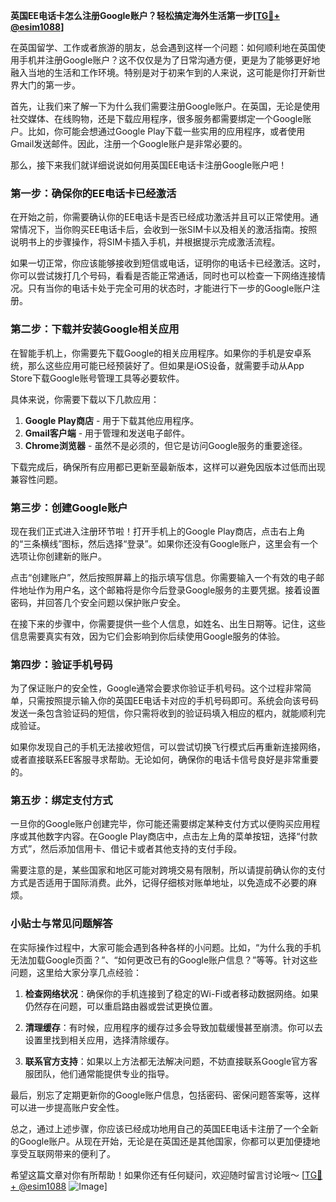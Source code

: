**英国EE电话卡怎么注册Google账户？轻松搞定海外生活第一步[[TG💪+ @esim1088](https://t.me/s/esim1088)]**

在英国留学、工作或者旅游的朋友，总会遇到这样一个问题：如何顺利地在英国使用手机并注册Google账户？这不仅仅是为了日常沟通方便，更是为了能够更好地融入当地的生活和工作环境。特别是对于初来乍到的人来说，这可能是你打开新世界大门的第一步。

首先，让我们来了解一下为什么我们需要注册Google账户。在英国，无论是使用社交媒体、在线购物，还是下载应用程序，很多服务都需要绑定一个Google账户。比如，你可能会想通过Google Play下载一些实用的应用程序，或者使用Gmail发送邮件。因此，注册一个Google账户是非常必要的。

那么，接下来我们就详细说说如何用英国EE电话卡注册Google账户吧！

### 第一步：确保你的EE电话卡已经激活

在开始之前，你需要确认你的EE电话卡是否已经成功激活并且可以正常使用。通常情况下，当你购买EE电话卡后，会收到一张SIM卡以及相关的激活指南。按照说明书上的步骤操作，将SIM卡插入手机，并根据提示完成激活流程。

如果一切正常，你应该能够接收到短信或电话，证明你的电话卡已经激活。这时，你可以尝试拨打几个号码，看看是否能正常通话，同时也可以检查一下网络连接情况。只有当你的电话卡处于完全可用的状态时，才能进行下一步的Google账户注册。

### 第二步：下载并安装Google相关应用

在智能手机上，你需要先下载Google的相关应用程序。如果你的手机是安卓系统，那么这些应用可能已经预装好了。但如果是iOS设备，就需要手动从App Store下载Google账号管理工具等必要软件。

具体来说，你需要下载以下几款应用：
1. **Google Play商店** - 用于下载其他应用程序。
2. **Gmail客户端** - 用于管理和发送电子邮件。
3. **Chrome浏览器** - 虽然不是必须的，但它是访问Google服务的重要途径。

下载完成后，确保所有应用都已更新至最新版本，这样可以避免因版本过低而出现兼容性问题。

### 第三步：创建Google账户

现在我们正式进入注册环节啦！打开手机上的Google Play商店，点击右上角的“三条横线”图标，然后选择“登录”。如果你还没有Google账户，这里会有一个选项让你创建新的账户。

点击“创建账户”，然后按照屏幕上的指示填写信息。你需要输入一个有效的电子邮件地址作为用户名，这个邮箱将是你今后登录Google服务的主要凭据。接着设置密码，并回答几个安全问题以保护账户安全。

在接下来的步骤中，你需要提供一些个人信息，如姓名、出生日期等。记住，这些信息需要真实有效，因为它们会影响到你后续使用Google服务的体验。

### 第四步：验证手机号码

为了保证账户的安全性，Google通常会要求你验证手机号码。这个过程非常简单，只需按照提示输入你的英国EE电话卡对应的手机号码即可。系统会向该号码发送一条包含验证码的短信，你只需将收到的验证码填入相应的框内，就能顺利完成验证。

如果你发现自己的手机无法接收短信，可以尝试切换飞行模式后再重新连接网络，或者直接联系EE客服寻求帮助。无论如何，确保你的电话卡信号良好是非常重要的。

### 第五步：绑定支付方式

一旦你的Google账户创建完毕，你可能还需要绑定某种支付方式以便购买应用程序或其他数字内容。在Google Play商店中，点击左上角的菜单按钮，选择“付款方式”，然后添加信用卡、借记卡或者其他支持的支付手段。

需要注意的是，某些国家和地区可能对跨境交易有限制，所以请提前确认你的支付方式是否适用于国际消费。此外，记得仔细核对账单地址，以免造成不必要的麻烦。

### 小贴士与常见问题解答

在实际操作过程中，大家可能会遇到各种各样的小问题。比如，“为什么我的手机无法加载Google页面？”、“如何更改已有的Google账户信息？”等等。针对这些问题，这里给大家分享几点经验：

1. **检查网络状况**：确保你的手机连接到了稳定的Wi-Fi或者移动数据网络。如果仍然存在问题，可以重启路由器或尝试更换位置。

2. **清理缓存**：有时候，应用程序的缓存过多会导致加载缓慢甚至崩溃。你可以去设置里找到相关应用，选择清除缓存。

3. **联系官方支持**：如果以上方法都无法解决问题，不妨直接联系Google官方客服团队，他们通常能提供专业的指导。

最后，别忘了定期更新你的Google账户信息，包括密码、密保问题答案等，这样可以进一步提高账户安全性。

总之，通过上述步骤，你应该已经成功地用自己的英国EE电话卡注册了一个全新的Google账户。从现在开始，无论是在英国还是其他国家，你都可以更加便捷地享受互联网带来的便利了。

希望这篇文章对你有所帮助！如果你还有任何疑问，欢迎随时留言讨论哦～ [[TG💪+ @esim1088](https://t.me/s/esim1088) ![Image](https://i.postimg.cc/4NQfJmqS/Snipaste-2025-05-13-00-14-12.png)]